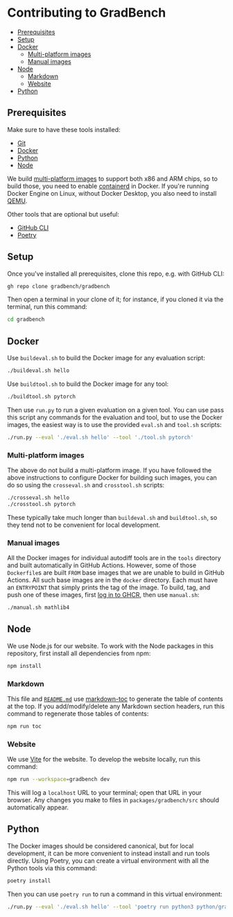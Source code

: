 # Contributing to GradBench

<!-- toc -->

- [Prerequisites](#prerequisites)
- [Setup](#setup)
- [Docker](#docker)
  - [Multi-platform images](#multi-platform-images)
  - [Manual images](#manual-images)
- [Node](#node)
  - [Markdown](#markdown)
  - [Website](#website)
- [Python](#python)

<!-- tocstop -->

## Prerequisites

Make sure to have these tools installed:

- [Git][]
- [Docker][]
- [Python][]
- [Node][]

We build [multi-platform images][] to support both x86 and ARM chips, so to build those, you need to enable [containerd][] in Docker. If you're running Docker Engine on Linux, without Docker Desktop, you also need to install [QEMU][].

Other tools that are optional but useful:

- [GitHub CLI][]
- [Poetry][]

## Setup

Once you've installed all prerequisites, clone this repo, e.g. with GitHub CLI:

```sh
gh repo clone gradbench/gradbench
```

Then open a terminal in your clone of it; for instance, if you cloned it via the terminal, run this command:

```sh
cd gradbench
```

## Docker

Use `buildeval.sh` to build the Docker image for any evaluation script:

```sh
./buildeval.sh hello
```

Use `buildtool.sh` to build the Docker image for any tool:

```sh
./buildtool.sh pytorch
```

Then use `run.py` to run a given evaluation on a given tool. You can use pass this script any commands for the evaluation and tool, but to use the Docker images, the easiest way is to use the provided `eval.sh` and `tool.sh` scripts:

```sh
./run.py --eval './eval.sh hello' --tool './tool.sh pytorch'
```

### Multi-platform images

The above do not build a multi-platform image. If you have followed the above instructions to configure Docker for building such images, you can do so using the `crosseval.sh` and `crosstool.sh` scripts:

```sh
./crosseval.sh hello
./crosstool.sh pytorch
```

These typically take much longer than `buildeval.sh` and `buildtool.sh`, so they tend not to be convenient for local development.

### Manual images

All the Docker images for individual autodiff tools are in the `tools` directory and built automatically in GitHub Actions. However, some of those `Dockerfile`s are built `FROM` base images that we are unable to build in GitHub Actions. All such base images are in the `docker` directory. Each must have an `ENTRYPOINT` that simply prints the tag of the image. To build, tag, and push one of these images, first [log in to GHCR][], then use `manual.sh`:

```sh
./manual.sh mathlib4
```

## Node

We use Node.js for our website. To work with the Node packages in this repository, first install all dependencies from npm:

```sh
npm install
```

### Markdown

This file and [`README.md`](README.md) use [markdown-toc][] to generate the table of contents at the top. If you add/modify/delete any Markdown section headers, run this command to regenerate those tables of contents:

```sh
npm run toc
```

### Website

We use [Vite][] for the website. To develop the website locally, run this command:

```sh
npm run --workspace=gradbench dev
```

This will log a `localhost` URL to your terminal; open that URL in your browser. Any changes you make to files in `packages/gradbench/src` should automatically appear.

## Python

The Docker images should be considered canonical, but for local development, it can be more convenient to instead install and run tools directly. Using Poetry, you can create a virtual environment with all the Python tools via this command:

```sh
poetry install
```

Then you can use `poetry run` to run a command in this virtual environment:

```sh
./run.py --eval './eval.sh hello' --tool 'poetry run python3 python/gradbench/pytorch/run.py'
```

[containerd]: https://docs.docker.com/storage/containerd/
[docker]: https://docs.docker.com/engine/install/
[git]: https://git-scm.com/downloads
[github cli]: https://github.com/cli/cli#installation
[log in to GHCR]: https://docs.github.com/en/packages/working-with-a-github-packages-registry/working-with-the-container-registry#authenticating-with-a-personal-access-token-classic
[markdown-toc]: https://www.npmjs.com/package/markdown-toc
[multi-platform images]: https://docs.docker.com/build/building/multi-platform/
[node]: https://nodejs.org/en/download
[poetry]: https://python-poetry.org/docs/
[python]: https://www.python.org/downloads/
[qemu]: https://docs.docker.com/build/building/multi-platform/#qemu-without-docker-desktop
[vite]: https://vitejs.dev/
